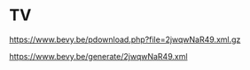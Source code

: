 # TV

https://www.bevy.be/pdownload.php?file=2jwqwNaR49.xml.gz

https://www.bevy.be/generate/2jwqwNaR49.xml
